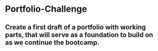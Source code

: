 # Portfolio-Challenge

## Create a first draft of a portfolio with working parts, that will serve as a foundation to build on as we continue the bootcamp.

